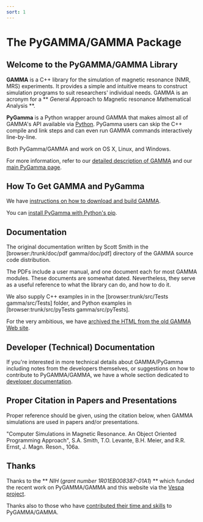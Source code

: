 ```yaml
---
sort: 1
---
```


# The PyGAMMA/GAMMA Package

## Welcome to the PyGAMMA/GAMMA Library

**GAMMA** is a C++ library for the simulation of magnetic resonance (NMR, MRS) experiments. It provides a simple and intuitive means to construct simulation programs to suit researchers' individual needs. GAMMA is an acronym for a ** *G*eneral *A*pproach to *M*agnetic resonance *M*athematical *A*nalysis **.

**PyGamma** is a Python wrapper around GAMMA that makes almost all of GAMMA's API available via [Python](http://www.python.org/). PyGamma users can skip the C++ compile and link steps and can even run GAMMA commands interactively line-by-line. 

Both PyGamma/GAMMA and  work on OS X, Linux, and Windows.

For more information, refer to our [detailed description of GAMMA](../docs/technical/gamma/GammaDetailedDescription.md) and our [main PyGamma page](../docs/installing/PyGamma.md).


## How To Get GAMMA and PyGamma

We have [instructions on how to download and build GAMMA](../gamma.io/docs/release/GammaBuildingLibrary.md).

You can [install PyGamma with Python's pip](../gamma.io/docs/installing/PyGamma.md).

## Documentation

The original documentation written by Scott Smith in the [browser:/trunk/doc/pdf gamma/doc/pdf] directory of the GAMMA source code distribution.

The PDFs include a user manual, and one document each for most GAMMA modules. These documents are somewhat dated. Nevertheless, they serve as a useful reference to what the library can do, and how to do it.

We also supply C++ examples in in the [browser:trunk/src/Tests gamma/src/Tests] folder, and Python examples in [browser:trunk/src/pyTests gamma/src/pyTests].

For the very ambitious, we have [archived the HTML from the old GAMMA Web site](http://scion.duhs.duke.edu/guest_svn/gamma_docs/trunk/).


## Developer (Technical) Documentation

If you're interested in more technical details about GAMMA/PyGamma including notes from the developers themselves, or suggestions on how to contribute to PyGAMMA/GAMMA, we have a whole section dedicated to [developer documentation](../gamma.io/docs/technical/README.md).


## Proper Citation in Papers and Presentations
Proper reference should be given, using the citation below, when GAMMA simulations are used in papers and/or presentations.

"Computer Simulations in Magnetic Resonance. An Object Oriented Programming Approach", S.A. Smith, T.O. Levante, B.H. Meier, and R.R. Ernst, J. Magn. Reson., 106a.


## Thanks
Thanks to the ** *NIH* (*grant number 1R01EB008387-01A1*) ** which funded the recent work on PyGAMMA/GAMMA and this website via the [Vespa project](http://github.com/vespa-mrs/vespa).

Thanks also to those who have [contributed their time and skills](history/GammaContributors.md) to PyGAMMA/GAMMA.
